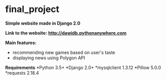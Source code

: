# final_project

**Simple website made in Django 2.0**

**Link to the website:**
**http://dawidb.pythonanywhere.com**

**Main features:**
- recommending new games based on user's taste
- displaying news using Polygon API

**Requirements**
*Python 3.5\+
*Django 2.0\+
*mysqlclient 1.3.12
*Pillow 5.0.0
*requests 2.18.4
